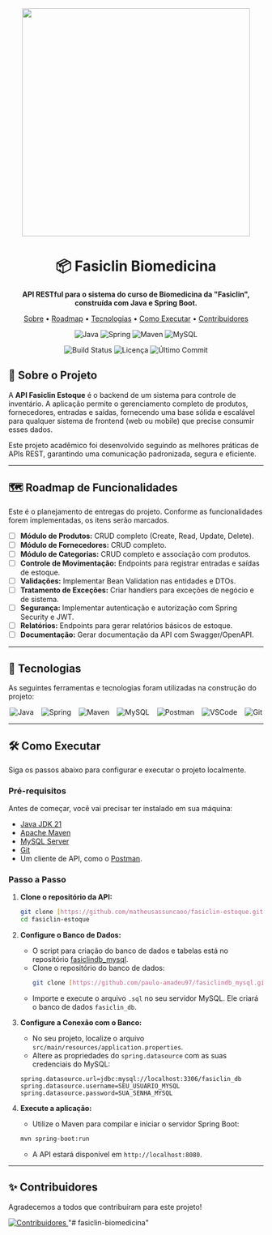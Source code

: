 <div align="center">
  <img src="https://github.com/user-attachments/assets/20a36d8d-228f-410b-a4b8-992b18d334db" alt="" width="450"/>
  <h1>📦 Fasiclin Biomedicina</h1>
  <p>
    <strong>API RESTful para o sistema do curso de Biomedicina da "Fasiclin", construída com Java e Spring Boot.</strong>
  </p>
  <p>
    <a href="#-sobre-o-projeto">Sobre</a> •
    <a href="#-roadmap-de-funcionalidades">Roadmap</a> •
    <a href="#-tecnologias">Tecnologias</a> •
    <a href="#-como-executar">Como Executar</a> •
    <a href="#-contribuidores">Contribuidores</a>
  </p>

  ![Java](https://img.shields.io/badge/Java-JDK_21-ED8B00?style=for-the-badge&logo=openjdk&logoColor=white)
  ![Spring](https://img.shields.io/badge/Spring_Boot-3.3.0-6DB33F?style=for-the-badge&logo=spring&logoColor=white)
  ![Maven](https://img.shields.io/badge/Maven-4.0.0-C71A36?style=for-the-badge&logo=apache-maven&logoColor=white)
  ![MySQL](https://img.shields.io/badge/MySQL-8.0-4479A1?style=for-the-badge&logo=mysql&logoColor=white)

  <p>
    <img src="https://img.shields.io/github/actions/workflow/status/matheusassuncaoo/fasiclin-estoque/main.yml?style=for-the-badge&branch=main" alt="Build Status">
    <img src="https://img.shields.io/github/license/matheusassuncaoo/fasiclin-estoque?style=for-the-badge" alt="Licença">
    <img src="https://img.shields.io/github/last-commit/matheusassuncaoo/fasiclin-estoque?style=for-the-badge" alt="Último Commit">
  </p>
</div>

## 🎯 Sobre o Projeto

A **API Fasiclin Estoque** é o backend de um sistema para controle de inventário. A aplicação permite o gerenciamento completo de produtos, fornecedores, entradas e saídas, fornecendo uma base sólida e escalável para qualquer sistema de frontend (web ou mobile) que precise consumir esses dados.

Este projeto acadêmico foi desenvolvido seguindo as melhores práticas de APIs REST, garantindo uma comunicação padronizada, segura e eficiente.

---

## 🗺️ Roadmap de Funcionalidades

Este é o planejamento de entregas do projeto. Conforme as funcionalidades forem implementadas, os itens serão marcados.

-   [ ] **Módulo de Produtos:** CRUD completo (Create, Read, Update, Delete).
-   [ ] **Módulo de Fornecedores:** CRUD completo.
-   [ ] **Módulo de Categorias:** CRUD completo e associação com produtos.
-   [ ] **Controle de Movimentação:** Endpoints para registrar entradas e saídas de estoque.
-   [ ] **Validações:** Implementar Bean Validation nas entidades e DTOs.
-   [ ] **Tratamento de Exceções:** Criar handlers para exceções de negócio e de sistema.
-   [ ] **Segurança:** Implementar autenticação e autorização com Spring Security e JWT.
-   [ ] **Relatórios:** Endpoints para gerar relatórios básicos de estoque.
-   [ ] **Documentação:** Gerar documentação da API com Swagger/OpenAPI.

---

## 🚀 Tecnologias

As seguintes ferramentas e tecnologias foram utilizadas na construção do projeto:

<div align="center" style="display: flex; justify-content: center; gap: 15px;">
  <img src="https://img.shields.io/badge/Java-ED8B00?style=for-the-badge&logo=openjdk&logoColor=white" alt="Java"/>
  <img src="https://img.shields.io/badge/Spring-6DB33F?style=for-the-badge&logo=spring&logoColor=white" alt="Spring"/>
  <img src="https://img.shields.io/badge/Maven-C71A36?style=for-the-badge&logo=apache-maven&logoColor=white" alt="Maven"/>
  <img src="https://img.shields.io/badge/MySQL-4479A1?style=for-the-badge&logo=mysql&logoColor=white" alt="MySQL"/>
  <img src="https://img.shields.io/badge/Postman-FF6C37?style=for-the-badge&logo=postman&logoColor=white" alt="Postman"/>
  <img src="https://img.shields.io/badge/VS_Code-007ACC?style=for-the-badge&logo=visual-studio-code&logoColor=white" alt="VSCode"/>
  <img src="https://img.shields.io/badge/Git-F05032?style=for-the-badge&logo=git&logoColor=white" alt="Git"/>
</div>

---

## 🛠️ Como Executar

Siga os passos abaixo para configurar e executar o projeto localmente.

### **Pré-requisitos**

Antes de começar, você vai precisar ter instalado em sua máquina:
-   [Java JDK 21](https://www.oracle.com/br/java/technologies/downloads/)
-   [Apache Maven](https://maven.apache.org/download.cgi)
-   [MySQL Server](https://dev.mysql.com/downloads/mysql/)
-   [Git](https://git-scm.com/downloads)
-   Um cliente de API, como o [Postman](https://www.postman.com/downloads/).

### **Passo a Passo**

1.  **Clone o repositório da API:**
    ```bash
    git clone [https://github.com/matheusassuncaoo/fasiclin-estoque.git](https://github.com/matheusassuncaoo/fasiclin-estoque.git)
    cd fasiclin-estoque
    ```

2.  **Configure o Banco de Dados:**
    - O script para criação do banco de dados e tabelas está no repositório [fasiclindb_mysql](https://github.com/paulo-amadeu97/fasiclindb_mysql).
    - Clone o repositório do banco de dados:
      ```bash
      git clone [https://github.com/paulo-amadeu97/fasiclindb_mysql.git](https://github.com/paulo-amadeu97/fasiclindb_mysql.git)
      ```
    - Importe e execute o arquivo `.sql` no seu servidor MySQL. Ele criará o banco de dados `fasiclin_db`.

3.  **Configure a Conexão com o Banco:**
    - No seu projeto, localize o arquivo `src/main/resources/application.properties`.
    - Altere as propriedades do `spring.datasource` com as suas credenciais do MySQL:
    ```properties
    spring.datasource.url=jdbc:mysql://localhost:3306/fasiclin_db
    spring.datasource.username=SEU_USUARIO_MYSQL
    spring.datasource.password=SUA_SENHA_MYSQL
    ```

4.  **Execute a aplicação:**
    - Utilize o Maven para compilar e iniciar o servidor Spring Boot:
    ```bash
    mvn spring-boot:run
    ```
    - A API estará disponível em `http://localhost:8080`.

---

## ✨ Contribuidores

Agradecemos a todos que contribuíram para este projeto!

<a href="https://github.com/matheusassuncaoo/fasiclin-estoque/graphs/contributors">
  <img src="https://contrib.rocks/image?repo=matheusassuncaoo/fasiclin-estoque" alt="Contribuidores" title="Contribuidores do Fasiclin Estoque"/>
</a>
"# fasiclin-biomedicina"  
